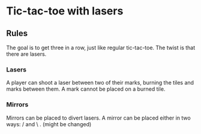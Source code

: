 # Tic-tac-toe with lasers

## Rules
The goal is to get three in a row, just like regular tic-tac-toe. The twist is that there are lasers.

### Lasers
A player can shoot a laser between two of their marks, burning the tiles and marks between them. A mark cannot be placed on a burned tile.

### Mirrors
Mirrors can be placed to divert lasers. A mirror can be placed either in two ways: / and \ . (might be changed)
